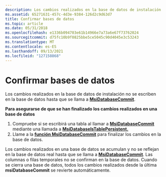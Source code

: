 ```yaml
---
description: Los cambios realizados en la base de datos de instalación no se escriben en la base de datos hasta que se llama a MsiDatabaseCommit.
ms.assetid: 65271631-457c-4d3e-9384-126d2c9d63d7
title: Confirmar bases de datos
ms.topic: article
ms.date: 05/31/2018
ms.openlocfilehash: e1336b094703e61b14966e7a73a6e67f73762024
ms.sourcegitcommit: d75fc10b9f0825bbe5ce5045c90d4045e3c53243
ms.translationtype: MT
ms.contentlocale: es-ES
ms.lasthandoff: 09/13/2021
ms.locfileid: "127158868"
---
```

# <a name="committing-databases"></a>Confirmar bases de datos

Los cambios realizados en la base de datos de instalación no se escriben en la base de datos hasta que se llama a [**MsiDatabaseCommit**](/windows/desktop/api/Msiquery/nf-msiquery-msidatabasecommit).

**Para asegurarse de que se han finalizado los cambios realizados en una base de datos**

1.  Compruebe si se escribirá una tabla al llamar a [**MsiDatabaseCommit**](/windows/desktop/api/Msiquery/nf-msiquery-msidatabasecommit) mediante una llamada a [**MsiDatabaseIsTablePersistent.**](/windows/desktop/api/Msiquery/nf-msiquery-msidatabaseistablepersistenta)
2.  Llame a la [**función MsiDatabaseCommit**](/windows/desktop/api/Msiquery/nf-msiquery-msidatabasecommit) para finalizar los cambios en la base de datos.

Los cambios realizados en una base de datos se acumulan y no se reflejan en la base de datos real hasta que se llama a [**MsiDatabaseCommit**](/windows/desktop/api/Msiquery/nf-msiquery-msidatabasecommit). Las columnas o filas temporales no se confirman en la base de datos. Cuando se cierra una base de datos, todos los cambios realizados desde la última **msiDatabaseCommit** se revierte automáticamente.

 

 



